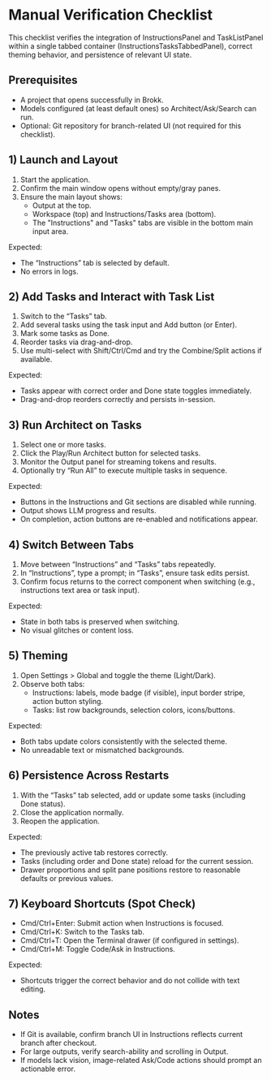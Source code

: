 # Manual Verification Checklist

This checklist verifies the integration of InstructionsPanel and TaskListPanel within a single tabbed container (InstructionsTasksTabbedPanel), correct theming behavior, and persistence of relevant UI state.

## Prerequisites
- A project that opens successfully in Brokk.
- Models configured (at least default ones) so Architect/Ask/Search can run.
- Optional: Git repository for branch-related UI (not required for this checklist).

## 1) Launch and Layout
1. Start the application.
2. Confirm the main window opens without empty/gray panes.
3. Ensure the main layout shows:
   - Output at the top.
   - Workspace (top) and Instructions/Tasks area (bottom).
   - The "Instructions" and "Tasks" tabs are visible in the bottom main input area.

Expected:
- The “Instructions” tab is selected by default.
- No errors in logs.

## 2) Add Tasks and Interact with Task List
1. Switch to the “Tasks” tab.
2. Add several tasks using the task input and Add button (or Enter).
3. Mark some tasks as Done.
4. Reorder tasks via drag-and-drop.
5. Use multi-select with Shift/Ctrl/Cmd and try the Combine/Split actions if available.

Expected:
- Tasks appear with correct order and Done state toggles immediately.
- Drag-and-drop reorders correctly and persists in-session.

## 3) Run Architect on Tasks
1. Select one or more tasks.
2. Click the Play/Run Architect button for selected tasks.
3. Monitor the Output panel for streaming tokens and results.
4. Optionally try “Run All” to execute multiple tasks in sequence.

Expected:
- Buttons in the Instructions and Git sections are disabled while running.
- Output shows LLM progress and results.
- On completion, action buttons are re-enabled and notifications appear.

## 4) Switch Between Tabs
1. Move between “Instructions” and “Tasks” tabs repeatedly.
2. In “Instructions”, type a prompt; in “Tasks”, ensure task edits persist.
3. Confirm focus returns to the correct component when switching (e.g., instructions text area or task input).

Expected:
- State in both tabs is preserved when switching.
- No visual glitches or content loss.

## 5) Theming
1. Open Settings > Global and toggle the theme (Light/Dark).
2. Observe both tabs:
   - Instructions: labels, mode badge (if visible), input border stripe, action button styling.
   - Tasks: list row backgrounds, selection colors, icons/buttons.

Expected:
- Both tabs update colors consistently with the selected theme.
- No unreadable text or mismatched backgrounds.

## 6) Persistence Across Restarts
1. With the “Tasks” tab selected, add or update some tasks (including Done status).
2. Close the application normally.
3. Reopen the application.

Expected:
- The previously active tab restores correctly.
- Tasks (including order and Done state) reload for the current session.
- Drawer proportions and split pane positions restore to reasonable defaults or previous values.

## 7) Keyboard Shortcuts (Spot Check)
- Cmd/Ctrl+Enter: Submit action when Instructions is focused.
- Cmd/Ctrl+K: Switch to the Tasks tab.
- Cmd/Ctrl+T: Open the Terminal drawer (if configured in settings).
- Cmd/Ctrl+M: Toggle Code/Ask in Instructions.

Expected:
- Shortcuts trigger the correct behavior and do not collide with text editing.

## Notes
- If Git is available, confirm branch UI in Instructions reflects current branch after checkout.
- For large outputs, verify search-ability and scrolling in Output.
- If models lack vision, image-related Ask/Code actions should prompt an actionable error.

